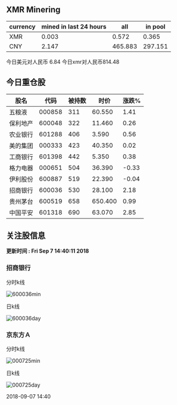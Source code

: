 ## XMR Minering

|currency|mined in last 24 hours|all|in pool|
|---|---|---|---|
|XMR|0.003|0.572|0.365|
|CNY|2.147|465.883|297.151|

今日美元对人民币 6.84	今日xmr对人民币814.48


## 今日重仓股 

|股名|代码|被持数|时价|涨跌%|
|---|---|---|---|---|
|五粮液|000858|311|60.550|1.41|
|保利地产|600048|322|11.460|0.26|
|农业银行|601288|406|3.590|0.56|
|美的集团|000333|423|40.350|0.02|
|工商银行|601398|442|5.350|0.38|
|格力电器|000651|504|36.390|-0.33|
|伊利股份|600887|519|22.390|-0.04|
|招商银行|600036|530|28.100|2.18|
|贵州茅台|600519|658|650.400|0.99|
|中国平安|601318|690|63.070|2.85|

## 关注股信息
**更新时间 : Fri Sep  7 14:40:11 2018**
### 招商银行 
分时k线

![600036min](http://image.sinajs.cn/newchart/min/n/sh600036.gif)

日k线

![600036day](http://image.sinajs.cn/newchart/daily/n/sh600036.gif)

### 京东方Ａ 
分时k线

![000725min](http://image.sinajs.cn/newchart/min/n/sz000725.gif)

日k线

![000725day](http://image.sinajs.cn/newchart/daily/n/sz000725.gif)

2018-09-07 14:40